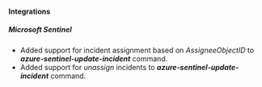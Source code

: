 
#### Integrations

##### Microsoft Sentinel
- Added support for incident assignment based on *AssigneeObjectID*  to ***azure-sentinel-update-incident*** command.
- Added support for *unassign* incidents to ***azure-sentinel-update-incident*** command.